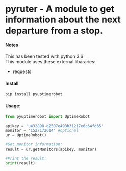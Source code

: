 # pyruter - A module to get information about the next departure from a stop.

#### Notes
This has been tested with python 3.6  
This module uses these external libararies:
- requests

#### Install
```bash
pip install pyuptimerobot
```

#### Usage:
```python
from pyuptimerobot import UptimeRobot

apikey = 'u432898-d2507e493b31217e6c64fd35'
monitor = '1527172614' #optional
ur = UptimeRobot()

#Get monitor information:
result = ur.getMonitors(apikey, monitor)

#Print the result:
print(result)
```